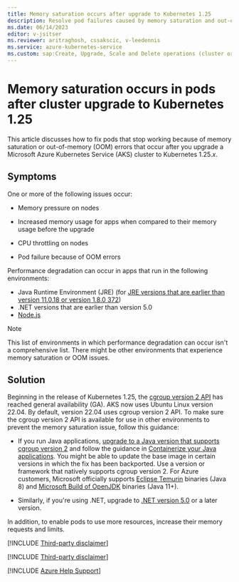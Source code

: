 ```yaml
---
title: Memory saturation occurs after upgrade to Kubernetes 1.25
description: Resolve pod failures caused by memory saturation and out-of-memory errors after you upgrade an Azure Kubernetes Service (AKS) cluster to Kubernetes 1.25.x.
ms.date: 06/14/2023
editor: v-jsitser
ms.reviewer: aritraghosh, cssakscic, v-leedennis
ms.service: azure-kubernetes-service
ms.custom: sap:Create, Upgrade, Scale and Delete operations (cluster or nodepool)
---
```

# Memory saturation occurs in pods after cluster upgrade to Kubernetes 1.25

This article discusses how to fix pods that stop working because of memory saturation or out-of-memory (OOM) errors that occur after you upgrade a Microsoft Azure Kubernetes Service (AKS) cluster to Kubernetes 1.25.*x*.

## Symptoms

One or more of the following issues occur:

- Memory pressure on nodes

- Increased memory usage for apps when compared to their memory usage before the upgrade

- CPU throttling on nodes

- Pod failure because of OOM errors

Performance degradation can occur in apps that run in the following environments:

- Java Runtime Environment (JRE) (for [JRE versions that are earlier than version 11.0.18 or version 1.8.0 372](https://bugs.java.com/bugdatabase/view_bug?bug_id=8230305))
- .NET versions that are earlier than version 5.0
- [Node.js](https://github.com/nodejs/node/issues/47259)

> [!NOTE]  
> This list of environments in which performance degradation can occur isn't a comprehensive list. There might be other environments that experience memory saturation or OOM issues.

## Solution

Beginning in the release of Kubernetes 1.25, the [cgroup version 2 API](https://kubernetes.io/blog/2022/08/31/cgroupv2-ga-1-25/) has reached general availability (GA). AKS now uses Ubuntu Linux version 22.04. By default, version 22.04 uses cgroup version 2 API. To make sure the cgroup version 2 API is available for use in other environments to prevent the memory saturation issue, follow this guidance:

- If you run Java applications, [upgrade to a Java version that supports cgroup version 2](https://kubernetes.io/blog/2022/08/31/cgroupv2-ga-1-25/#migrate-to-cgroup-v2) and follow the guidance in [Containerize your Java applications](/azure/developer/java/containers/overview). You might be able to update the base image in certain versions in which the fix has been backported. Use a version or framework that natively supports cgroup version 2. For Azure customers, Microsoft officially supports [Eclipse Temurin](https://adoptium.net/) binaries (Java 8) and [Microsoft Build of OpenJDK](https://www.microsoft.com/openjdk) binaries (Java 11+).

- Similarly, if you're using .NET, upgrade to [.NET version 5.0](https://devblogs.microsoft.com/dotnet/announcing-net-5-0/#containers) or a later version.

In addition, to enable pods to use more resources, increase their memory requests and limits.

[!INCLUDE [Third-party disclaimer](../../../includes/third-party-disclaimer.md)]

[!INCLUDE [Third-party disclaimer](../../../includes/third-party-contact-disclaimer.md)]

[!INCLUDE [Azure Help Support](../../../includes/azure-help-support.md)]
